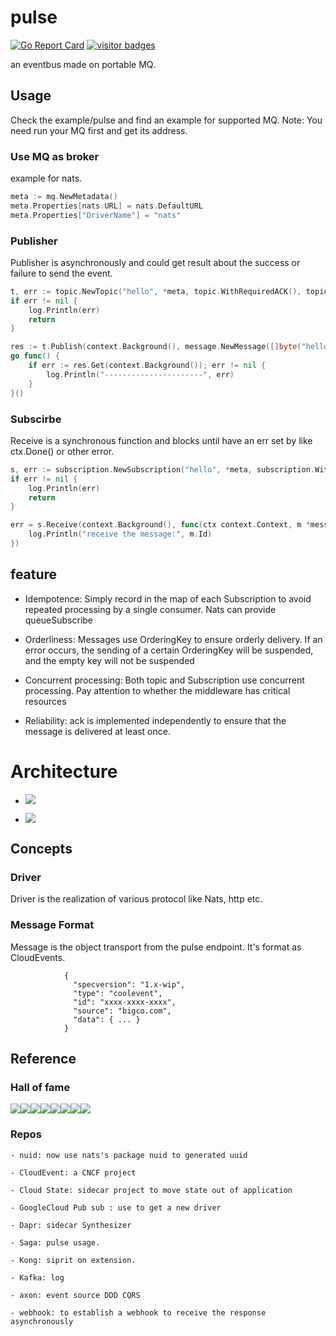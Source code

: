 # pulse
[![Go Report Card](https://goreportcard.com/badge/github.com/silverswords/pulse)](https://goreportcard.com/report/github.com/silverswords/pulse)
[![visitor badges](https://visitor-badge.laobi.icu/badge?page_id=silverswords.pulse)](https://github.com/abserari)


an eventbus made on portable MQ.

## Usage
Check the example/pulse and find an example for supported MQ. 
Note: You need run your MQ first and get its address.

### Use MQ as broker
example for nats.
```go
meta := mq.NewMetadata()
meta.Properties[nats.URL] = nats.DefaultURL
meta.Properties["DriverName"] = "nats"
```

### Publisher
Publisher is asynchronously and could get result about the success or failure to send the event.
```go
t, err := topic.NewTopic("hello", *meta, topic.WithRequiredACK(), topic.WithOrdered())
if err != nil {
    log.Println(err)
    return
}

res := t.Publish(context.Background(), message.NewMessage([]byte("hello")))
go func() {
    if err := res.Get(context.Background()); err != nil {
        log.Println("----------------------", err)
    }
}()
```

### Subscirbe
Receive is a synchronous function and blocks until have an err set by like ctx.Done() or other error.
```go
s, err := subscription.NewSubscription("hello", *meta, subscription.WithCount(), subscription.WithAutoACK())
if err != nil {
    log.Println(err)
    return
}

err = s.Receive(context.Background(), func(ctx context.Context, m *message.CloudEventsEnvelope) {
    log.Println("receive the message:", m.Id)
})
```


## **feature**

- Idempotence: Simply record in the map of each Subscription to avoid repeated processing by a single consumer. Nats can provide queueSubscribe

- Orderliness: Messages use OrderingKey to ensure orderly delivery. If an error occurs, the sending of a certain OrderingKey will be suspended, and the empty key will not be suspended

- Concurrent processing: Both topic and Subscription use concurrent processing. Pay attention to whether the middleware has critical resources

- Reliability: ack is implemented independently to ensure that the message is delivered at least once.

# Architecture
  - ![](https://firebasestorage.googleapis.com/v0/b/firescript-577a2.appspot.com/o/imgs%2Fapp%2Fcomputer%2FWOjfpzAWwh.png?alt=media&token=376cb2ea-ab64-4887-9366-c1e23891cdcd)
   
  - ![](https://firebasestorage.googleapis.com/v0/b/firescript-577a2.appspot.com/o/imgs%2Fapp%2Fcomputer%2FiPkp26NkMs.png?alt=media&token=432e16bb-ea5e-4faf-96ae-466924a3f932)

## Concepts
### Driver
Driver is the realization of various protocol like Nats, http etc.

### Message Format
Message is the object transport from the pulse endpoint. It's format as CloudEvents.
                
                {
                  "specversion": "1.x-wip",
                  "type": "coolevent",
                  "id": "xxxx-xxxx-xxxx",
                  "source": "bigco.com",
                  "data": { ... }
                }

  
## Reference

### Hall of fame
[![](https://sourcerer.io/fame/abserari/silverswords/pulse/images/0)](https://sourcerer.io/fame/abserari/silverswords/pulse/links/0)[![](https://sourcerer.io/fame/abserari/silverswords/pulse/images/1)](https://sourcerer.io/fame/abserari/silverswords/pulse/links/1)[![](https://sourcerer.io/fame/abserari/silverswords/pulse/images/2)](https://sourcerer.io/fame/abserari/silverswords/pulse/links/2)[![](https://sourcerer.io/fame/abserari/silverswords/pulse/images/3)](https://sourcerer.io/fame/abserari/silverswords/pulse/links/3)[![](https://sourcerer.io/fame/abserari/silverswords/pulse/images/4)](https://sourcerer.io/fame/abserari/silverswords/pulse/links/4)[![](https://sourcerer.io/fame/abserari/silverswords/pulse/images/5)](https://sourcerer.io/fame/abserari/silverswords/pulse/links/5)[![](https://sourcerer.io/fame/abserari/silverswords/pulse/images/6)](https://sourcerer.io/fame/abserari/silverswords/pulse/links/6)[![](https://sourcerer.io/fame/abserari/silverswords/pulse/images/7)](https://sourcerer.io/fame/abserari/silverswords/pulse/links/7)

### Repos

    - nuid: now use nats's package nuid to generated uuid

    - CloudEvent: a CNCF project

    - Cloud State: sidecar project to move state out of application

    - GoogleCloud Pub sub : use to get a new driver

    - Dapr: sidecar Synthesizer

    - Saga: pulse usage.

    - Kong: siprit on extension.

    - Kafka: log
    
    - axon: event source DDD CQRS
    
    - webhook: to establish a webhook to receive the response asynchronously
    
 

